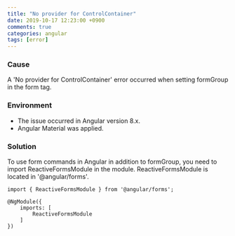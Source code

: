 ```yaml
---
title: "No provider for ControlContainer"
date: 2019-10-17 12:23:00 +0900
comments: true
categories: angular
tags: [error]
---
```


### Cause

A 'No provider for ControlContainer' error occurred when setting formGroup in the form tag.

### Environment

- The issue occurred in Angular version 8.x.
- Angular Material was applied.

### Solution

To use form commands in Angular in addition to formGroup, you need to import ReactiveFormsModule in the module. ReactiveFormsModule is located in '@angular/forms'.

```tsx
import { ReactiveFormsModule } from '@angular/forms';

@NgModule({
    imports: [
        ReactiveFormsModule
    ]
})
```